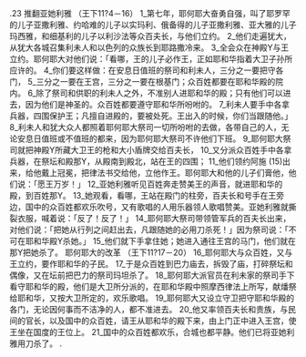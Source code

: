 .23 
推翻亚她利雅 
（王下11?4－16） 
1_第七年，耶何耶大奋勇自强，叫了耶罗罕的儿子亚撒利雅、约哈难的儿子以实玛利、俄备得的儿子亚撒利雅、亚大雅的儿子玛西雅，和细基利的儿子以利沙法等众百夫长，与他们立约。 2_他们走遍犹大，从犹大各城召集利未人和以色列的众族长到耶路撒冷来。 3_全会众在神殿Y与王立约。耶何耶大对他们说：「看哪，王的儿子必作王，正如耶和华指着大卫子孙所应许的。 4_你们要这样做：在安息日值班的祭司和利未人，三分之一要把守各门， 5_三分之一要在王宫，三分之一要在根基门；众百姓都要在耶和华殿的院内。 6_除了祭司和供职的利未人之外，不准别人进耶和华的殿；只有他们可以进去，因为他们是神圣的。众百姓都要遵守耶和华所吩咐的。 7_利未人要手中各拿兵器，四围保护王；凡擅自进殿的，要被处死。王出入的时候，你们当跟随他。」 
8_利未人和犹大众人都照着耶何耶大祭司一切所吩咐的去做，各带自己的人，无论安息日值班或不值班的都来，因为耶何耶大祭司不许他们下班。 9_耶何耶大祭司就把神殿Y所藏大卫王的枪和大小盾牌交给百夫长， 10_又分派众百姓手中各拿兵器，在祭坛和殿那Y，从殿南到殿北，站在王的四围； 11_他们领约阿施 (15)出来，给他戴上冠冕，把律法书交给他，立他作王。耶何耶大和他的儿子们膏他，他们说：「愿王万岁！」 
12_亚她利雅听见百姓奔走赞美王的声音，就进耶和华的殿，到百姓那Y。 13_她观看，看哪，王站在殿门的柱旁，百夫长和号手在王旁边，国中的众百姓都欢乐吹号，又有歌唱的人用乐器领人歌唱赞美。亚她利雅就撕裂衣服，喊着说：「反了！反了！」 14_耶何耶大祭司带领管军兵的百夫长出来，对他们说：「把她从行列之间赶出去，凡跟随她的必用刀杀死！」因为祭司说：「不可在耶和华殿Y杀她。」 15_他们就下手拿住她；她进入通往王宫的马门，他们就在那Y把她杀了。 
耶何耶大的改革 
（王下11?17－20） 
16_耶何耶大与众百姓，又与王立约，要作耶和华的子民。 17_于是众百姓到巴力庙去，拆毁了庙，打碎祭坛和偶像，又在坛前把巴力的祭司玛坦杀了。 18_耶何耶大派官员在利未家的祭司手下看守耶和华的殿，他们是大卫所分派的，在耶和华殿中照摩西律法上所写，献燔祭给耶和华，又按大卫所定的，欢乐歌唱。 19_耶何耶大又设立守卫把守耶和华殿的各门，无论因何事而不洁净的人，都不准进去。 20_他又率领百夫长和贵族，与民间的官长，以及国中的众百姓，请王从耶和华的殿下来，由上门正中进入王宫，使王坐在国度的王位上。 21_国中的众百姓都欢乐，合城也都平静。他们已将亚她利雅用刀杀了。 
 .
